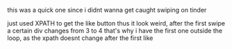 this was a quick one since i didnt wanna get caught swiping on tinder

just used XPATH to get the like button
thus it look weird, after the first swipe a certain div changes from 3 to 4
that's why i have the first one outside the loop, as the xpath doesnt change after the first like
